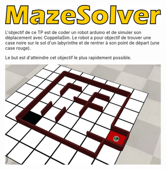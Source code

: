 <img src="src/maze solver.png">

L'objectif de ce TP est de coder un robot arduino et de simuler son déplacement avec CoppeliaSim. Le robot a pour objectif de trouver une case noire sur le sol d'un labyrinthe et de rentrer à son point de départ (une case rouge).

Le but est d'atteindre cet objectif le plus rapidement possible.

<img src="src/coppeliasim.jpg">
